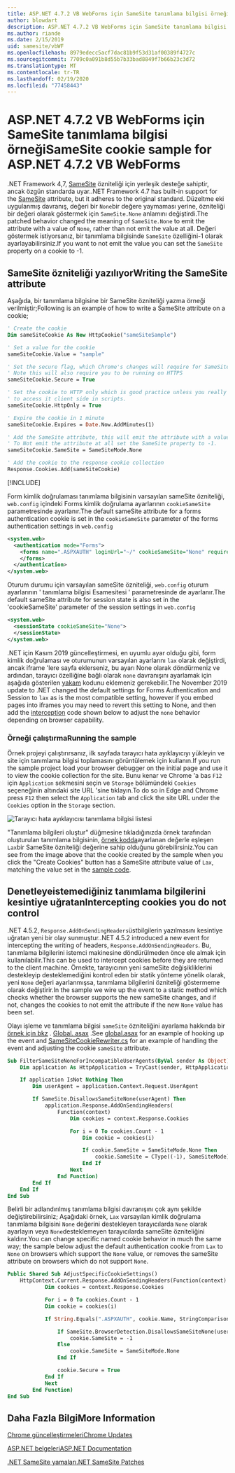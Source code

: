 ```yaml
---
title: ASP.NET 4.7.2 VB WebForms için SameSite tanımlama bilgisi örneği
author: blowdart
description: ASP.NET 4.7.2 VB WebForms için SameSite tanımlama bilgisi örneği
ms.author: riande
ms.date: 2/15/2019
uid: samesite/vbWF
ms.openlocfilehash: 8979edecc5acf7dac81b9f53d31af00389f4727c
ms.sourcegitcommit: 7709c0a091b8d55b7b33bad8849f7b66b23c3d72
ms.translationtype: MT
ms.contentlocale: tr-TR
ms.lasthandoff: 02/19/2020
ms.locfileid: "77458443"
---
```

# <a name="samesite-cookie-sample-for-aspnet-472-vb-webforms"></a><span data-ttu-id="256f8-103">ASP.NET 4.7.2 VB WebForms için SameSite tanımlama bilgisi örneği</span><span class="sxs-lookup"><span data-stu-id="256f8-103">SameSite cookie sample for ASP.NET 4.7.2 VB WebForms</span></span>
<span data-ttu-id="256f8-104">.NET Framework 4,7, [SameSite](https://www.owasp.org/index.php/SameSite) özniteliği için yerleşik desteğe sahiptir, ancak özgün standarda uyar.</span><span class="sxs-lookup"><span data-stu-id="256f8-104">.NET Framework 4.7 has built-in support for the [SameSite](https://www.owasp.org/index.php/SameSite) attribute, but it adheres to the original standard.</span></span>
<span data-ttu-id="256f8-105">Düzeltme eki uygulanmış davranış, değeri bir `None`bir değere yaymaması yerine, özniteliği bir değeri olarak göstermek için `SameSite.None` anlamını değiştirdi.</span><span class="sxs-lookup"><span data-stu-id="256f8-105">The patched behavior changed the meaning of `SameSite.None` to emit the attribute with a value of `None`, rather than not emit the value at all.</span></span> <span data-ttu-id="256f8-106">Değeri göstermek istiyorsanız, bir tanımlama bilgisinde `SameSite` özelliğini-1 olarak ayarlayabilirsiniz.</span><span class="sxs-lookup"><span data-stu-id="256f8-106">If you want to not emit the value you can set the `SameSite` property on a cookie to -1.</span></span>

## <a name="sampleCode"></a><span data-ttu-id="256f8-107">SameSite özniteliği yazılıyor</span><span class="sxs-lookup"><span data-stu-id="256f8-107">Writing the SameSite attribute</span></span>

<span data-ttu-id="256f8-108">Aşağıda, bir tanımlama bilgisine bir SameSite özniteliği yazma örneği verilmiştir;</span><span class="sxs-lookup"><span data-stu-id="256f8-108">Following is an example of how to write a SameSite attribute on a cookie;</span></span>

```vb
' Create the cookie
Dim sameSiteCookie As New HttpCookie("sameSiteSample")

' Set a value for the cookie
sameSiteCookie.Value = "sample"

' Set the secure flag, which Chrome's changes will require for SameSite none.
' Note this will also require you to be running on HTTPS
sameSiteCookie.Secure = True

' Set the cookie to HTTP only which is good practice unless you really do need
' to access it client side in scripts.
sameSiteCookie.HttpOnly = True

' Expire the cookie in 1 minute
sameSiteCookie.Expires = Date.Now.AddMinutes(1)

' Add the SameSite attribute, this will emit the attribute with a value of none.
' To Not emit the attribute at all set the SameSite property to -1.
sameSiteCookie.SameSite = SameSiteMode.None

' Add the cookie to the response cookie collection
Response.Cookies.Add(sameSiteCookie)
```

[!INCLUDE[](~/includes/MTcomments.md)]

<span data-ttu-id="256f8-109">Form kimlik doğrulaması tanımlama bilgisinin varsayılan sameSite özniteliği, `web.config` içindeki Forms kimlik doğrulama ayarlarının `cookieSameSite` parametresinde ayarlanır.</span><span class="sxs-lookup"><span data-stu-id="256f8-109">The default sameSite attribute for a forms authentication cookie is set in the `cookieSameSite` parameter of the forms authentication settings in `web.config`</span></span> 

```xml
<system.web>
  <authentication mode="Forms">
    <forms name=".ASPXAUTH" loginUrl="~/" cookieSameSite="None" requireSSL="true">
    </forms>
  </authentication>
</system.web>
```

<span data-ttu-id="256f8-110">Oturum durumu için varsayılan sameSite özniteliği, `web.config` oturum ayarlarının ' tanımlama bilgisi Esamesitesi ' parametresinde de ayarlanır.</span><span class="sxs-lookup"><span data-stu-id="256f8-110">The default sameSite attribute for session state is also set in the 'cookieSameSite' parameter of the session settings in `web.config`</span></span>

```xml
<system.web>
  <sessionState cookieSameSite="None">     
  </sessionState>
</system.web>
```

<span data-ttu-id="256f8-111">.NET için Kasım 2019 güncelleştirmesi, en uyumlu ayar olduğu gibi, form kimlik doğrulaması ve oturumunun varsayılan ayarlarını `lax` olarak değiştirdi, ancak iframe 'lere sayfa eklerseniz, bu ayarı None olarak döndürmeniz ve ardından, tarayıcı özelliğine bağlı olarak `none` davranışını ayarlamak için aşağıda gösterilen [yakam](#interception) kodunu eklemeniz gerekebilir.</span><span class="sxs-lookup"><span data-stu-id="256f8-111">The November 2019 update to .NET changed the default settings for Forms Authentication and Session to `lax` as is the most compatible setting, however if you embed pages into iframes you may need to revert this setting to None, and then add the [interception](#interception) code shown below to adjust the `none` behavior depending on browser capability.</span></span>

### <a name="running-the-sample"></a><span data-ttu-id="256f8-112">Örneği çalıştırma</span><span class="sxs-lookup"><span data-stu-id="256f8-112">Running the sample</span></span>

<span data-ttu-id="256f8-113">Örnek projeyi çalıştırırsanız, ilk sayfada tarayıcı hata ayıklayıcıyı yükleyin ve site için tanımlama bilgisi toplamasını görüntülemek için kullanın.</span><span class="sxs-lookup"><span data-stu-id="256f8-113">If you run the sample project  load your browser debugger on the initial page and use it to view the cookie collection for the site.</span></span>
<span data-ttu-id="256f8-114">Bunu kenar ve Chrome 'a bas `F12` için `Application` sekmesini seçin ve `Storage` bölümündeki `Cookies` seçeneğinin altındaki site URL 'sine tıklayın.</span><span class="sxs-lookup"><span data-stu-id="256f8-114">To do so in Edge and Chrome press `F12` then select the `Application` tab and click the site URL under the `Cookies` option in the `Storage` section.</span></span>

![Tarayıcı hata ayıklayıcısı tanımlama bilgisi listesi](sample/img/BrowserDebugger.png)

<span data-ttu-id="256f8-116">"Tanımlama bilgileri oluştur" düğmesine tıkladığınızda örnek tarafından oluşturulan tanımlama bilgisinin, [örnek kodda](#sampleCode)ayarlanan değerle eşleşen `Lax`bir SameSite özniteliği değerine sahip olduğunu görebilirsiniz.</span><span class="sxs-lookup"><span data-stu-id="256f8-116">You can see from the image above that the cookie created by the sample when you click the "Create Cookies" button has a SameSite attribute value of `Lax`, matching the value set in the [sample code](#sampleCode).</span></span>

## <a name="interception"></a><span data-ttu-id="256f8-117">Denetleyeistemediğiniz tanımlama bilgilerini kesintiye uğratan</span><span class="sxs-lookup"><span data-stu-id="256f8-117">Intercepting cookies you do not control</span></span>

<span data-ttu-id="256f8-118">.NET 4.5.2, `Response.AddOnSendingHeaders`üstbilgilerin yazılmasını kesintiye uğratan yeni bir olay sunmuştur.</span><span class="sxs-lookup"><span data-stu-id="256f8-118">.NET 4.5.2 introduced a new event for intercepting the writing of headers, `Response.AddOnSendingHeaders`.</span></span> <span data-ttu-id="256f8-119">Bu, tanımlama bilgilerini istemci makinesine döndürülmeden önce ele almak için kullanılabilir.</span><span class="sxs-lookup"><span data-stu-id="256f8-119">This can be used to intercept cookies before they are returned to the client machine.</span></span> <span data-ttu-id="256f8-120">Örnekte, tarayıcının yeni sameSite değişikliklerini destekleyip desteklemediğini kontrol eden bir statik yönteme yönelik olarak, yeni `None` değeri ayarlanmışsa, tanımlama bilgilerini özniteliği göstermeme olarak değiştirir.</span><span class="sxs-lookup"><span data-stu-id="256f8-120">In the sample we wire up the event to a static method which checks whether the browser supports the new sameSite changes, and if not, changes the cookies to not emit the attribute if the new `None` value has been set.</span></span>

<span data-ttu-id="256f8-121">Olayı işleme ve tanımlama bilgisi `sameSite` özniteliğini ayarlama hakkında bir [örnek için bkz](https://github.com/blowdart/AspNetSameSiteSamples/blob/master/AspNet472VisualBasicWebForms/SameSiteCookieRewriter.vb) . [Global. asax](https://github.com/blowdart/AspNetSameSiteSamples/blob/master/AspNet472VisualBasicWebForms/Global.asax.vb) .</span><span class="sxs-lookup"><span data-stu-id="256f8-121">See [global.asax](https://github.com/blowdart/AspNetSameSiteSamples/blob/master/AspNet472VisualBasicWebForms/Global.asax.vb) for an example of hooking up the event and [SameSiteCookieRewriter.cs](https://github.com/blowdart/AspNetSameSiteSamples/blob/master/AspNet472VisualBasicWebForms/SameSiteCookieRewriter.vb) for an example of handling the event and adjusting the cookie `sameSite` attribute.</span></span>


```vb
Sub FilterSameSiteNoneForIncompatibleUserAgents(ByVal sender As Object)
    Dim application As HttpApplication = TryCast(sender, HttpApplication)

    If application IsNot Nothing Then
        Dim userAgent = application.Context.Request.UserAgent

        If SameSite.DisallowsSameSiteNone(userAgent) Then
            application.Response.AddOnSendingHeaders(
                Function(context)
                    Dim cookies = context.Response.Cookies

                    For i = 0 To cookies.Count - 1
                        Dim cookie = cookies(i)

                        If cookie.SameSite = SameSiteMode.None Then
                            cookie.SameSite = CType((-1), SameSiteMode)
                        End If
                    Next
                End Function)
        End If
    End If
End Sub
```

<span data-ttu-id="256f8-122">Belirli bir adlandırılmış tanımlama bilgisi davranışını çok aynı şekilde değiştirebilirsiniz; Aşağıdaki örnek, `Lax` varsayılan kimlik doğrulama tanımlama bilgisini `None` değerini destekleyen tarayıcılarda `None` olarak ayarlayın veya `None`desteklemeyen tarayıcılarda sameSite özniteliğini kaldırır.</span><span class="sxs-lookup"><span data-stu-id="256f8-122">You can change specific named cookie behavior in much the same way; the sample below adjust the default authentication cookie from `Lax` to `None` on browsers which support the `None` value, or removes the sameSite attribute on browsers which do not support `None`.</span></span>

```vb
Public Shared Sub AdjustSpecificCookieSettings()
    HttpContext.Current.Response.AddOnSendingHeaders(Function(context)
            Dim cookies = context.Response.Cookies

            For i = 0 To cookies.Count - 1
            Dim cookie = cookies(i)

            If String.Equals(".ASPXAUTH", cookie.Name, StringComparison.Ordinal) Then

                If SameSite.BrowserDetection.DisallowsSameSiteNone(userAgent) Then
                    cookie.SameSite = -1
                Else
                    cookie.SameSite = SameSiteMode.None
                End If

                cookie.Secure = True
            End If
            Next
        End Function)
End Sub
```

## <a name="more-information"></a><span data-ttu-id="256f8-123">Daha Fazla Bilgi</span><span class="sxs-lookup"><span data-stu-id="256f8-123">More Information</span></span>

[<span data-ttu-id="256f8-124">Chrome güncelleştirmeleri</span><span class="sxs-lookup"><span data-stu-id="256f8-124">Chrome Updates</span></span>](https://www.chromium.org/updates/same-site)

[<span data-ttu-id="256f8-125">ASP.NET belgeleri</span><span class="sxs-lookup"><span data-stu-id="256f8-125">ASP.NET Documentation</span></span>](/aspnet/samesite/system-web-samesite)

[<span data-ttu-id="256f8-126">.NET SameSite yamaları</span><span class="sxs-lookup"><span data-stu-id="256f8-126">.NET SameSite Patches</span></span>](/aspnet/samesite/kbs-samesite)